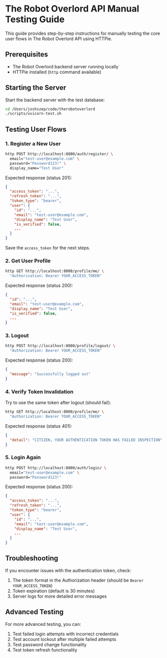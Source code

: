 # The Robot Overlord API Manual Testing Guide

This guide provides step-by-step instructions for manually testing the core user flows in The Robot Overlord API using HTTPie.

## Prerequisites

- The Robot Overlord backend server running locally
- HTTPie installed (`http` command available)

## Starting the Server

Start the backend server with the test database:

```bash
cd /Users/joshszep/code/therobotoverlord
./scripts/uvicorn-test.sh
```

## Testing User Flows

### 1. Register a New User

```bash
http POST http://localhost:8000/auth/register/ \
  email="test-user@example.com" \
  password="Password123!" \
  display_name="Test User"
```

Expected response (status 201):
```json
{
  "access_token": "...",
  "refresh_token": "...",
  "token_type": "bearer",
  "user": {
    "id": "...",
    "email": "test-user@example.com",
    "display_name": "Test User",
    "is_verified": false,
    ...
  }
}
```

Save the `access_token` for the next steps.

### 2. Get User Profile

```bash
http GET http://localhost:8000/profile/me/ \
  "Authorization: Bearer YOUR_ACCESS_TOKEN"
```

Expected response (status 200):
```json
{
  "id": "...",
  "email": "test-user@example.com",
  "display_name": "Test User",
  "is_verified": false,
  ...
}
```

### 3. Logout

```bash
http POST http://localhost:8000/profile/logout/ \
  "Authorization: Bearer YOUR_ACCESS_TOKEN"
```

Expected response (status 200):
```json
{
  "message": "Successfully logged out"
}
```

### 4. Verify Token Invalidation

Try to use the same token after logout (should fail):

```bash
http GET http://localhost:8000/profile/me/ \
  "Authorization: Bearer YOUR_ACCESS_TOKEN"
```

Expected response (status 401):
```json
{
  "detail": "CITIZEN, YOUR AUTHENTICATION TOKEN HAS FAILED INSPECTION"
}
```

### 5. Login Again

```bash
http POST http://localhost:8000/auth/login/ \
  email="test-user@example.com" \
  password="Password123!"
```

Expected response (status 200):
```json
{
  "access_token": "...",
  "refresh_token": "...",
  "token_type": "bearer",
  "user": {
    "id": "...",
    "email": "test-user@example.com",
    "display_name": "Test User",
    ...
  }
}
```

## Troubleshooting

If you encounter issues with the authentication token, check:

1. The token format in the Authorization header (should be `Bearer YOUR_ACCESS_TOKEN`)
2. Token expiration (default is 30 minutes)
3. Server logs for more detailed error messages

## Advanced Testing

For more advanced testing, you can:

1. Test failed login attempts with incorrect credentials
2. Test account lockout after multiple failed attempts
3. Test password change functionality
4. Test token refresh functionality
